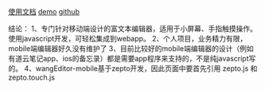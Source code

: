 [使用文档](https://www.kancloud.cn/wangfupeng/wangeditormobile/94402)
[demo](http://www.wangeditor.com/m/)
[github](https://github.com/wangfupeng1988/wangEditor-mobile)

结论：
1、专门针对移动端设计的富文本编辑器，适用于小屏幕、手指触摸操作。使用javascript开发，可轻松集成到webapp。
2、个人项目，业务精力有限，mobile端编辑器好久没有维护了
3、目前比较好的mobile端编辑器的设计（例如有道云笔记app、ios的备忘录）都是需要app程序来支持的，不是纯javascript写的。
4、wangEditor-mobile基于zepto开发，因此页面中要首先引用 zepto.js 和 zepto.touch.js
